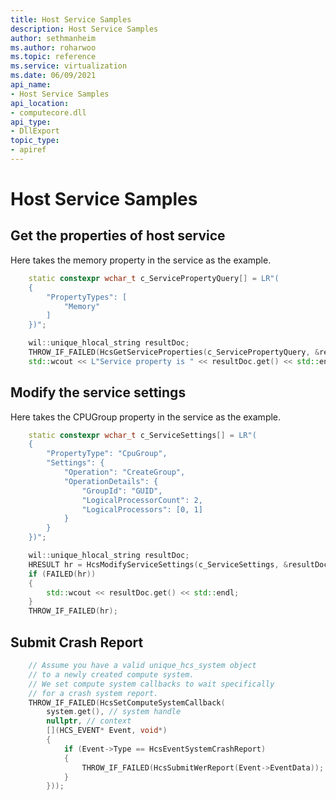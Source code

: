 ```yaml
---
title: Host Service Samples
description: Host Service Samples
author: sethmanheim
ms.author: roharwoo
ms.topic: reference
ms.service: virtualization
ms.date: 06/09/2021
api_name:
- Host Service Samples
api_location:
- computecore.dll
api_type:
- DllExport
topic_type: 
- apiref
---
```

# Host Service Samples

<a name = "GetServiceProperties"></a>
## Get the properties of host service

Here takes the memory property in the service as the example.

```cpp
    static constexpr wchar_t c_ServicePropertyQuery[] = LR"(
    {
        "PropertyTypes": [
            "Memory"
        ]
    })";

    wil::unique_hlocal_string resultDoc;
    THROW_IF_FAILED(HcsGetServiceProperties(c_ServicePropertyQuery, &resultDoc));
    std::wcout << L"Service property is " << resultDoc.get() << std::endl;
```

<a name = "ModifyServiceSettings"></a>
## Modify the service settings

Here takes the CPUGroup property in the service as the example.

```cpp
    static constexpr wchar_t c_ServiceSettings[] = LR"(
    {
        "PropertyType": "CpuGroup",
        "Settings": {
            "Operation": "CreateGroup",
            "OperationDetails": {
                "GroupId": "GUID",
                "LogicalProcessorCount": 2,
                "LogicalProcessors": [0, 1]
            }
        }
    })";

    wil::unique_hlocal_string resultDoc;
    HRESULT hr = HcsModifyServiceSettings(c_ServiceSettings, &resultDoc);
    if (FAILED(hr))
    {
        std::wcout << resultDoc.get() << std::endl;
    }
    THROW_IF_FAILED(hr);
```

<a name = "SubmitReport"></a>
## Submit Crash Report

```cpp
    // Assume you have a valid unique_hcs_system object
    // to a newly created compute system.
    // We set compute system callbacks to wait specifically
    // for a crash system report.
    THROW_IF_FAILED(HcsSetComputeSystemCallback(
        system.get(), // system handle
        nullptr, // context
        [](HCS_EVENT* Event, void*)
        {
            if (Event->Type == HcsEventSystemCrashReport)
            {
                THROW_IF_FAILED(HcsSubmitWerReport(Event->EventData));
            }
        }));
```
